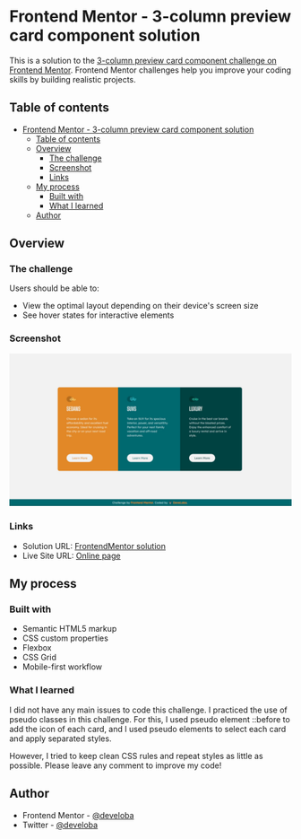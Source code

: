 # Frontend Mentor - 3-column preview card component solution

This is a solution to the [3-column preview card component challenge on Frontend Mentor](https://www.frontendmentor.io/challenges/3column-preview-card-component-pH92eAR2-). Frontend Mentor challenges help you improve your coding skills by building realistic projects. 

## Table of contents

- [Frontend Mentor - 3-column preview card component solution](#frontend-mentor---3-column-preview-card-component-solution)
  - [Table of contents](#table-of-contents)
  - [Overview](#overview)
    - [The challenge](#the-challenge)
    - [Screenshot](#screenshot)
    - [Links](#links)
  - [My process](#my-process)
    - [Built with](#built-with)
    - [What I learned](#what-i-learned)
  - [Author](#author)

## Overview

### The challenge

Users should be able to:

- View the optimal layout depending on their device's screen size
- See hover states for interactive elements

### Screenshot

![](./images/preview.JPG)


### Links

- Solution URL: [FrontendMentor solution]()
- Live Site URL: [Online page]()

## My process

### Built with

- Semantic HTML5 markup
- CSS custom properties
- Flexbox
- CSS Grid
- Mobile-first workflow


### What I learned

I did not have any main issues to code this challenge. I practiced the use of pseudo classes in this challenge.
For this, I used pseudo element ::before to add the icon of each card, and I used pseudo elements to select each card and apply separated styles.

However, I tried to keep clean CSS rules and repeat styles as little as possible. Please leave any comment to improve my code!


## Author

- Frontend Mentor - [@develoba](https://www.frontendmentor.io/profile/develoba)
- Twitter - [@develoba](https://www.twitter.com/develoba)

